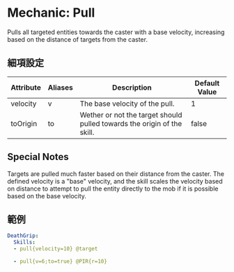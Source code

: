 Mechanic: Pull
==============

Pulls all targeted entities towards the caster with a base velocity,
increasing based on the distance of targets from the caster.

細項設定
----------

| Attribute | Aliases | Description   | Default Value |
|-----------|---------|-------------------------------------------------------------------------|---------------|
| velocity  | v   | The base velocity of the pull. | 1 |
| toOrigin  | to  | Wether or not the target should pulled towards the origin of the skill. | false |

  

Special Notes
-------------

Targets are pulled much faster based on their distance from the caster.
The defined velocity is a "base" velocity, and the skill scales the
velocity based on distance to attempt to pull the entity directly to the
mob if it is possible based on the base velocity.

範例
--------
```yaml
DeathGrip:
  Skills:
  - pull{velocity=10} @target

  - pull{v=6;to=true} @PIR{r=10}
```